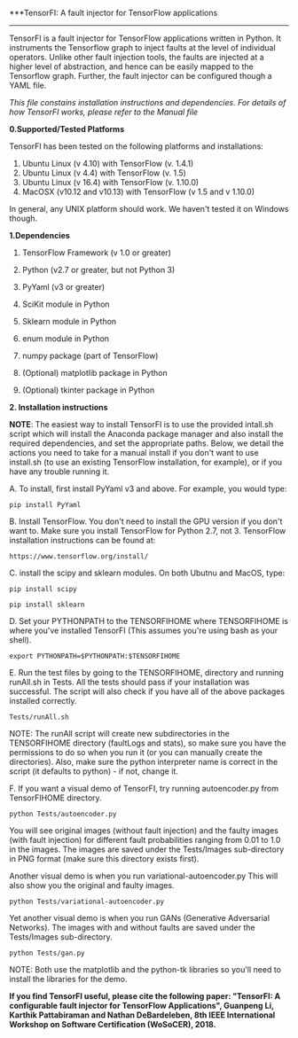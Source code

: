 ***TensorFI: A fault injector for TensorFlow applications
***

TensorFI is a fault injector for TensorFlow applications written in 
Python. It instruments the Tensorflow graph to inject faults at the
level of individual operators. Unlike other fault injection tools,
the faults are injected at a higher level of abstraction, and hence
can be easily mapped to the Tensorflow graph. Further, the fault
injector can be configured though a YAML file. 

*This file constains installation instructions and dependencies. For
details of how TensorFI works, please refer to the Manual file*

**0.Supported/Tested Platforms**

TensorFI has been tested on the following platforms and installations:

1. Ubuntu Linux (v 4.10) with TensorFlow (v. 1.4.1)
2. Ubuntu Linux (v 4.4) with TensorFlow (v. 1.5)  
3. Ubuntu Linux (v 16.4) with TensorFlow (v. 1.10.0) 
4. MacOSX (v10.12 and v10.13) with TensorFlow (v 1.5 and v 1.10.0) 

In general, any UNIX platform should work. We haven't tested it on Windows though.

**1.Dependencies**

1. TensorFlow Framework (v 1.0 or greater)

2. Python (v2.7 or greater, but not Python 3)

3. PyYaml (v3 or greater)

4. SciKit module in Python

5. Sklearn module in Python

6. enum module in Python

7. numpy package (part of TensorFlow)

8. (Optional) matplotlib package in Python

9. (Optional) tkinter package in Python

**2. Installation instructions**

**NOTE**: The easiest way to install TensorFI is to use the
provided intall.sh script which will install the Anaconda package
manager and also install the required dependencies, and set the 
appropriate paths. Below, we detail the actions you need to
take for a manual install if you don't want to use install.sh
(to use an existing TensorFlow installation, for example), or
if you have any trouble running it.

A. To install, first install PyYaml v3 and above.
For example, you would type:

	pip install PyYaml

B. Install TensorFlow. You don't need to install
the GPU version if you don't want to. Make
sure you install TensorFlow for Python 2.7, not 3.
TensorFlow installation instructions can be found at:

	https://www.tensorflow.org/install/

C. install the scipy and sklearn modules. On both
Ubutnu and MacOS, type:

	pip install scipy

	pip install sklearn

D. Set your PYTHONPATH to the TENSORFIHOME
where TENSORFIHOME is where you've installed TensorFI
(This assumes you're using bash as your shell).

	export PYTHONPATH=$PYTHONPATH:$TENSORFIHOME

E. Run the test files by going to the TENSORFIHOME,
directory and running runAll.sh in Tests. All the
tests should pass if your installation was successful. 
The script will also check if you have all of 
the above packages installed correctly.

	Tests/runAll.sh

NOTE: The runAll script will create new subdirectories
in the TENSORFIHOME directory (faultLogs and stats),
so make sure you have the permissions to do so when 
you run it (or you can manually create the directories).
Also, make sure the python interpreter name is correct
in the script (it defaults to python) - if not, change it.

F. If you want a visual demo of TensorFI, 
  try running autoencoder.py from TensorFIHOME directory.

	python Tests/autoencoder.py

You will see original images (without fault injection)
and the faulty images (with fault injection) for different
fault probabilities ranging from 0.01 to 1.0 in the images.
The images are saved under the Tests/Images sub-directory 
in PNG format (make sure this directory exists first). 

Another visual demo is when you run variational-autoencoder.py
This will also show you the original and faulty images.

	python Tests/variational-autoencoder.py

Yet another visual demo is when you run GANs (Generative
Adversarial Networks). The images with and without faults 
are saved under the Tests/Images sub-directory.
	
	python Tests/gan.py

NOTE: Both use the matplotlib and the python-tk libraries
      so you'll need to install the libraries for the demo.
		
**If you find TensorFI useful, please cite the following paper: "TensorFI: A configurable fault injector for TensorFlow Applications", Guanpeng Li, Karthik Pattabiraman and Nathan DeBardeleben, 8th IEEE International Workshop on Software Certification (WoSoCER), 2018.**
